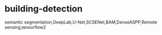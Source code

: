 # building-detection
semantic segmentation,DeepLab,U-Net,SCSENet,BAM,DenseASPP,Remote sensing,tensorflow2
